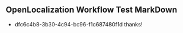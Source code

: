 ## OpenLocalization Workflow Test MarkDown
* dfc6c4b8-3b30-4c94-bc96-f1c687480f1d 
thanks!<!--HONumber=Mar16_HO3-->
